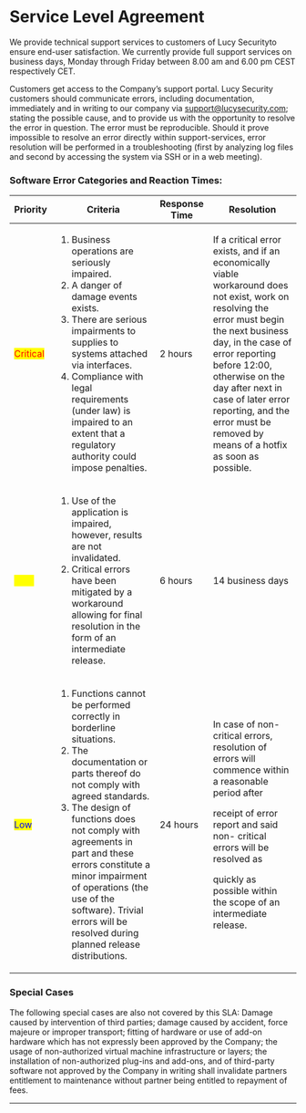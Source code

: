 # Service Level Agreement

We provide technical support services to customers of Lucy Securityto ensure end-user satisfaction. We currently provide full support services on business days, Monday through Friday between 8.00 am and 6.00 pm CEST respectively CET.

Customers get access to the Company’s support portal. Lucy Security customers should communicate errors, including documentation, immediately and in writing to our company via support@lucysecurity.com; stating the possible cause, and to provide us with the opportunity to resolve the error in question. The error must be reproducible. Should it prove impossible to resolve an error directly within support-services, error resolution will be performed in a troubleshooting (first by analyzing log files and second by accessing the system via SSH or in a web meeting).

### Software Error Categories and Reaction Times:

| Priority                                 | Criteria                                                                                                                                                                                                                                                                                                                                                                                                         | Response Time | Resolution                                                                                                                                                                                                                                                                                                                                |
| ---------------------------------------- | ---------------------------------------------------------------------------------------------------------------------------------------------------------------------------------------------------------------------------------------------------------------------------------------------------------------------------------------------------------------------------------------------------------------- | ------------- | ----------------------------------------------------------------------------------------------------------------------------------------------------------------------------------------------------------------------------------------------------------------------------------------------------------------------------------------- |
| <mark style="color:red;">Critical</mark> | <p></p><ol><li>Business operations are seriously impaired.</li><li>A danger of damage events exists.</li><li>There are serious impairments to supplies to systems attached via interfaces.</li><li>Compliance with legal requirements (under law) is impaired to an extent that a regulatory authority could impose penalties.</li></ol>                                                                         | 2 hours       | If a critical error exists, and if an economically viable workaround does not exist, work on resolving the error must begin the next business day, in the case of error reporting before 12:00, otherwise on the day after next in case of later error reporting, and the error must be removed by means of a hotfix as soon as possible. |
| <mark style="color:yellow;">High</mark>  | <p></p><ol><li>Use of the application is impaired, however, results are not invalidated.</li><li>Critical errors have been mitigated by a workaround allowing for final resolution in the form of an intermediate release.</li></ol>                                                                                                                                                                             | 6 hours       | 14 business days                                                                                                                                                                                                                                                                                                                          |
| <mark style="color:blue;">Low</mark>     | <p></p><ol><li>Functions cannot be performed correctly in borderline situations.</li><li>The documentation or parts thereof do not comply with agreed standards.</li><li>The design of functions does not comply with agreements in part and these errors constitute a minor impairment of operations (the use of the software). Trivial errors will be resolved during planned release distributions.</li></ol> | 24 hours      | <p>In case of non-critical errors, resolution of errors will commence within a reasonable period after</p><p>receipt of error report and said non- critical errors will be resolved as</p><p>quickly as possible within the scope of an intermediate release.</p>                                                                         |

### Special Cases

The following special cases are also not covered by this SLA: Damage caused by intervention of third parties; damage caused by accident, force majeure or improper transport; fitting of hardware or use of add-on hardware which has not expressly been approved by the Company; the usage of non-authorized virtual machine infrastructure or layers; the installation of non-authorized plug-ins and add-ons, and of third-party software not approved by the Company in writing shall invalidate partners entitlement to maintenance without partner being entitled to repayment of fees.

***
